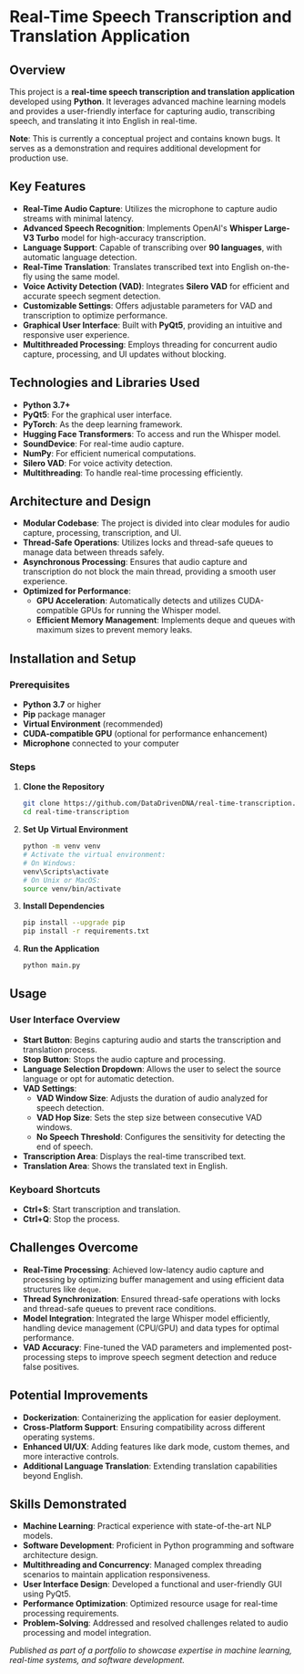 # Real-Time Speech Transcription and Translation Application

## Overview

This project is a **real-time speech transcription and translation application** developed using **Python**. It leverages advanced machine learning models and provides a user-friendly interface for capturing audio, transcribing speech, and translating it into English in real-time.

**Note**: This is currently a conceptual project and contains known bugs. It serves as a demonstration and requires additional development for production use.


## Key Features

- **Real-Time Audio Capture**: Utilizes the microphone to capture audio streams with minimal latency.
- **Advanced Speech Recognition**: Implements OpenAI's **Whisper Large-V3 Turbo** model for high-accuracy transcription.
- **Language Support**: Capable of transcribing over **90 languages**, with automatic language detection.
- **Real-Time Translation**: Translates transcribed text into English on-the-fly using the same model.
- **Voice Activity Detection (VAD)**: Integrates **Silero VAD** for efficient and accurate speech segment detection.
- **Customizable Settings**: Offers adjustable parameters for VAD and transcription to optimize performance.
- **Graphical User Interface**: Built with **PyQt5**, providing an intuitive and responsive user experience.
- **Multithreaded Processing**: Employs threading for concurrent audio capture, processing, and UI updates without blocking.

## Technologies and Libraries Used

- **Python 3.7+**
- **PyQt5**: For the graphical user interface.
- **PyTorch**: As the deep learning framework.
- **Hugging Face Transformers**: To access and run the Whisper model.
- **SoundDevice**: For real-time audio capture.
- **NumPy**: For efficient numerical computations.
- **Silero VAD**: For voice activity detection.
- **Multithreading**: To handle real-time processing efficiently.

## Architecture and Design

- **Modular Codebase**: The project is divided into clear modules for audio capture, processing, transcription, and UI.
- **Thread-Safe Operations**: Utilizes locks and thread-safe queues to manage data between threads safely.
- **Asynchronous Processing**: Ensures that audio capture and transcription do not block the main thread, providing a smooth user experience.
- **Optimized for Performance**:
  - **GPU Acceleration**: Automatically detects and utilizes CUDA-compatible GPUs for running the Whisper model.
  - **Efficient Memory Management**: Implements deque and queues with maximum sizes to prevent memory leaks.

## Installation and Setup

### Prerequisites

- **Python 3.7** or higher
- **Pip** package manager
- **Virtual Environment** (recommended)
- **CUDA-compatible GPU** (optional for performance enhancement)
- **Microphone** connected to your computer

### Steps

1. **Clone the Repository**

   ```bash
   git clone https://github.com/DataDrivenDNA/real-time-transcription.git
   cd real-time-transcription
   ```

2. **Set Up Virtual Environment**

   ```bash
   python -m venv venv
   # Activate the virtual environment:
   # On Windows:
   venv\Scripts\activate
   # On Unix or MacOS:
   source venv/bin/activate
   ```

3. **Install Dependencies**

   ```bash
   pip install --upgrade pip
   pip install -r requirements.txt
   ```

4. **Run the Application**

   ```bash
   python main.py
   ```

## Usage

### User Interface Overview

- **Start Button**: Begins capturing audio and starts the transcription and translation process.
- **Stop Button**: Stops the audio capture and processing.
- **Language Selection Dropdown**: Allows the user to select the source language or opt for automatic detection.
- **VAD Settings**:
  - **VAD Window Size**: Adjusts the duration of audio analyzed for speech detection.
  - **VAD Hop Size**: Sets the step size between consecutive VAD windows.
  - **No Speech Threshold**: Configures the sensitivity for detecting the end of speech.
- **Transcription Area**: Displays the real-time transcribed text.
- **Translation Area**: Shows the translated text in English.

### Keyboard Shortcuts

- **Ctrl+S**: Start transcription and translation.
- **Ctrl+Q**: Stop the process.

## Challenges Overcome

- **Real-Time Processing**: Achieved low-latency audio capture and processing by optimizing buffer management and using efficient data structures like `deque`.
- **Thread Synchronization**: Ensured thread-safe operations with locks and thread-safe queues to prevent race conditions.
- **Model Integration**: Integrated the large Whisper model efficiently, handling device management (CPU/GPU) and data types for optimal performance.
- **VAD Accuracy**: Fine-tuned the VAD parameters and implemented post-processing steps to improve speech segment detection and reduce false positives.

## Potential Improvements

- **Dockerization**: Containerizing the application for easier deployment.
- **Cross-Platform Support**: Ensuring compatibility across different operating systems.
- **Enhanced UI/UX**: Adding features like dark mode, custom themes, and more interactive controls.
- **Additional Language Translation**: Extending translation capabilities beyond English.

## Skills Demonstrated

- **Machine Learning**: Practical experience with state-of-the-art NLP models.
- **Software Development**: Proficient in Python programming and software architecture design.
- **Multithreading and Concurrency**: Managed complex threading scenarios to maintain application responsiveness.
- **User Interface Design**: Developed a functional and user-friendly GUI using PyQt5.
- **Performance Optimization**: Optimized resource usage for real-time processing requirements.
- **Problem-Solving**: Addressed and resolved challenges related to audio processing and model integration.


*Published as part of a portfolio to showcase expertise in machine learning, real-time systems, and software development.*
